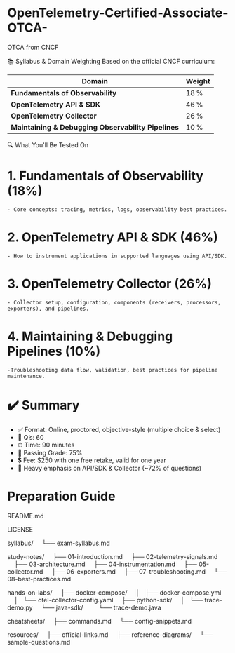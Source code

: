 # OpenTelemetry-Certified-Associate-OTCA-
OTCA from CNCF

📚 Syllabus & Domain Weighting
Based on the official CNCF curriculum:

| Domain                                              | Weight |
| --------------------------------------------------- | ------ |
| **Fundamentals of Observability**                   | 18 %   |
| **OpenTelemetry API & SDK**                         | 46 %   |
| **OpenTelemetry Collector**                         | 26 %   |
| **Maintaining & Debugging Observability Pipelines** | 10 %   |

🔍 What You'll Be Tested On
# 1. Fundamentals of Observability (18%)
    - Core concepts: tracing, metrics, logs, observability best practices.
# 2. OpenTelemetry API & SDK (46%)
    - How to instrument applications in supported languages using API/SDK.
# 3. OpenTelemetry Collector (26%)
    - Collector setup, configuration, components (receivers, processors, exporters), and pipelines.
# 4. Maintaining & Debugging Pipelines (10%)
    -Troubleshooting data flow, validation, best practices for pipeline maintenance.

# ✔️ Summary
- ✅ Format: Online, proctored, objective-style (multiple choice & select)
- 📝 Q’s: 60
- ⏰ Time: 90 minutes
- 🎯 Passing Grade: 75%
- 💲 Fee: $250 with one free retake, valid for one year
- 📘 Heavy emphasis on API/SDK & Collector (~72% of questions)

# Preparation Guide
README.md

LICENSE

syllabus/
    └── exam-syllabus.md

study-notes/
    ├── 01-introduction.md
    ├── 02-telemetry-signals.md
    ├── 03-architecture.md
    ├── 04-instrumentation.md
    ├── 05-collector.md
    ├── 06-exporters.md
    ├── 07-troubleshooting.md
    └── 08-best-practices.md

hands-on-labs/
    ├── docker-compose/
    │   ├── docker-compose.yml
    │   └── otel-collector-config.yaml
    ├── python-sdk/
    │   └── trace-demo.py
    └── java-sdk/
        └── trace-demo.java

cheatsheets/
    ├── commands.md
    └── config-snippets.md

resources/
    ├── official-links.md
    ├── reference-diagrams/
    └── sample-questions.md



